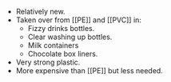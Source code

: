 - Relatively new.
- Taken over from [[PE]] and [[PVC]] in:
	- Fizzy drinks bottles.
	- Clear washing up bottles.
	- Milk containers
	- Chocolate box liners.
- Very strong plastic.
- More expensive than [[PE]] but less needed.